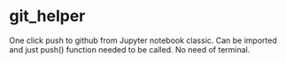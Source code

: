 # git_helper
One click push to github from Jupyter notebook classic.
Can be imported and just push() function needed to be called. 
No need of terminal. 
